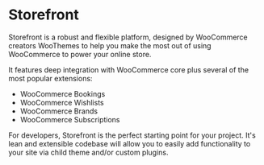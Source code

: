 Storefront
==========

Storefront is a robust and flexible platform, designed by WooCommerce creators WooThemes to help you make the most out of using WooCommerce to power your online store.

It features deep integration with WooCommerce core plus several of the most popular extensions:

* WooCommerce Bookings
* WooCommerce Wishlists
* WooCommerce Brands
* WooCommerce Subscriptions

For developers, Storefront is the perfect starting point for your project. It's lean and extensible codebase will allow you to easily add functionality to your site via child theme and/or custom plugins.